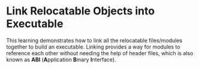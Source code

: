 # Link Relocatable Objects into Executable
This learning demonstrates how to link all the relocatable files/modules together to build an executable. Linking provides a way for modules to reference each other without needing the help of header files, which is also known as **ABI** (**A**pplication **B**inary **I**nterface).